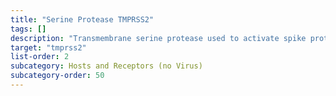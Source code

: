 ```yaml
---
title: "Serine Protease TMPRSS2"
tags: []
description: "Transmembrane serine protease used to activate spike protein for fusion"
target: "tmprss2"
list-order: 2
subcategory: Hosts and Receptors (no Virus)
subcategory-order: 50
---
```

